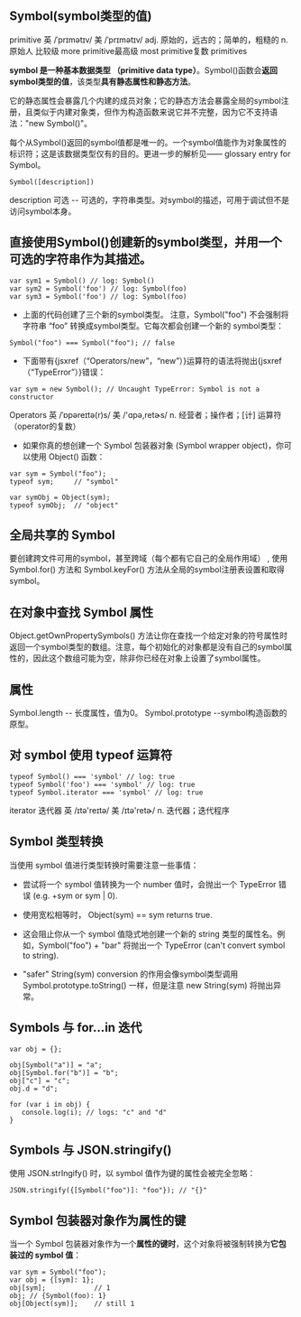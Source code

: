 ## Symbol(symbol类型的值)

primitive 英 /ˈprɪmətɪv/  美 /ˈprɪmətɪv/  adj. 原始的，远古的；简单的，粗糙的 n. 原始人 比较级 more primitive最高级 most primitive复数 primitives

**symbol 是一种基本数据类型 （primitive data type）**。Symbol()函数会**返回symbol类型的值**，该类型**具有静态属性和静态方法**。

它的静态属性会暴露几个内建的成员对象；它的静态方法会暴露全局的symbol注册，且类似于内建对象类，但作为构造函数来说它并不完整，因为它不支持语法："new Symbol()"。

每个从Symbol()返回的symbol值都是唯一的。一个symbol值能作为对象属性的标识符；这是该数据类型仅有的目的。更进一步的解析见—— glossary entry for Symbol。

```
Symbol([description])
```

description 可选 -- 可选的，字符串类型。对symbol的描述，可用于调试但不是访问symbol本身。

## 直接使用Symbol()创建新的symbol类型，并用一个可选的字符串作为其描述。

```
var sym1 = Symbol() // log: Symbol()
var sym2 = Symbol('foo') // log: Symbol(foo)
var sym3 = Symbol('foo') // log: Symbol(foo)
```

* 上面的代码创建了三个新的symbol类型。 注意，Symbol("foo") 不会强制将字符串 “foo” 转换成symbol类型。它每次都会创建一个新的 symbol类型：

```
Symbol("foo") === Symbol("foo"); // false
```

* 下面带有{jsxref（“Operators/new”，“new”）}运算符的语法将抛出{jsxref（“TypeError”）}错误：

```
var sym = new Symbol(); // Uncaught TypeError: Symbol is not a constructor
```

Operators 英 /ˈɒpəreɪtə(r)s/  美 /'ɑpə,retɚs/  n. 经营者；操作者；[计] 运算符（operator的复数）


* 如果你真的想创建一个 Symbol 包装器对象 (Symbol wrapper object)，你可以使用 Object() 函数：

```
var sym = Symbol("foo");
typeof sym;     // "symbol"

var symObj = Object(sym);
typeof symObj;  // "object"
```

## 全局共享的 Symbol

要创建跨文件可用的symbol，甚至跨域（每个都有它自己的全局作用域） , 使用 Symbol.for() 方法和  Symbol.keyFor() 方法从全局的symbol注册表设置和取得symbol。

## 在对象中查找 Symbol 属性

Object.getOwnPropertySymbols() 方法让你在查找一个给定对象的符号属性时返回一个symbol类型的数组。注意，每个初始化的对象都是没有自己的symbol属性的，因此这个数组可能为空，除非你已经在对象上设置了symbol属性。

## 属性

Symbol.length -- 长度属性，值为0。
Symbol.prototype --symbol构造函数的原型。


## 对 symbol 使用 typeof 运算符

```
typeof Symbol() === 'symbol' // log: true
typeof Symbol('foo') === 'symbol' // log: true
typeof Symbol.iterator === 'symbol' // log: true
```

iterator 迭代器 英 /ɪtə'reɪtə/  美 /ɪtə'retɚ/ n. 迭代器；迭代程序

## Symbol 类型转换

当使用 symbol 值进行类型转换时需要注意一些事情：

* 尝试将一个 symbol 值转换为一个 number 值时，会抛出一个 TypeError 错误  (e.g. +sym or sym | 0).

* 使用宽松相等时， Object(sym) == sym returns true.

* 这会阻止你从一个 symbol 值隐式地创建一个新的 string 类型的属性名。例如，Symbol("foo") + "bar" 将抛出一个 TypeError (can't convert symbol to string).

* "safer" String(sym) conversion 的作用会像symbol类型调用 Symbol.prototype.toString() 一样，但是注意 new String(sym) 将抛出异常。

## Symbols 与 for...in 迭代

```
var obj = {};

obj[Symbol("a")] = "a";
obj[Symbol.for("b")] = "b";
obj["c"] = "c";
obj.d = "d";

for (var i in obj) {
   console.log(i); // logs: "c" and "d"
}
```

## Symbols 与 JSON.stringify()

使用 JSON.strIngify() 时，以 symbol 值作为键的属性会被完全忽略：

```
JSON.stringify({[Symbol("foo")]: "foo"}); // "{}"
```

## Symbol 包装器对象作为属性的键

当一个 Symbol 包装器对象作为一个**属性的键时**，这个对象将被强制转换为**它包装过的 symbol 值**：

```
var sym = Symbol("foo");
var obj = {[sym]: 1};
obj[sym];            // 1
obj; // {Symbol(foo): 1}
obj[Object(sym)];    // still 1
```


